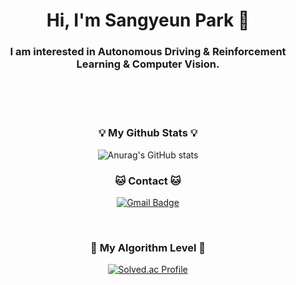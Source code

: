 <h1 align="center"> Hi, I'm Sangyeun Park 👋</h1>

<h3 align="center">I am interested in Autonomous Driving & Reinforcement Learning & Computer Vision.</h3>

<br><br><br>
<h3 align="center">💡 My Github Stats 💡</h3>
<div align="center">

![Anurag's GitHub stats](https://github-readme-stats.vercel.app/api?username=sangyeun003&show_icons=true&theme=radical)

</div>

<h3 align="center">🐱 Contact 🐱</h3>
<div align="center">

[![Gmail Badge](https://img.shields.io/badge/Gmail-d14836?style=flat-square&logo=Gmail&logoColor=white&link=mailto:sangyeun003@gmail.com)](mailto:sangyeun003@gmail.com)

</div>

<br>
<h3 align="center">🏅 My Algorithm Level 🏅</h3>
<div align="center">

[![Solved.ac Profile](http://mazassumnida.wtf/api/v2/generate_badge?boj=psypark003)](https://solved.ac/psypark003/)  

</div>
